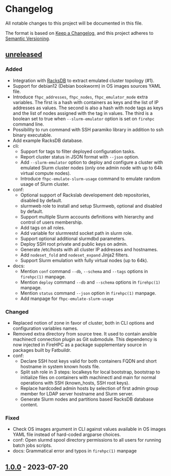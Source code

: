 # Changelog

All notable changes to this project will be documented in this file.

The format is based on [Keep a Changelog](https://keepachangelog.com/en/1.0.0/),
and this project adheres to
[Semantic Versioning](https://semver.org/spec/v2.0.0.html).

## [unreleased]
### Added
- Integration with [RacksDB](https://github.com/rackslab/RacksDB) to extract
  emulated cluster topology (#1).
- Support for debian12 (Debian bookworm) in OS images sources YAML file.
- Introduce `fhpc_addresses`, `fhpc_nodes`, `fhpc_emulator_mode` extra
  variables. The first is a hash with containers as keys and the list of IP
  addresses as values. The second is also a hash with node tags as keys and the
  list of nodes assigned with the tag in values. The third is a boolean set to
  true when `--slurm-emulator` option is set on `firehpc` command line.
- Possibility to run command with SSH paramiko library in addition to ssh binary
  executable.
- Add example RacksDB database.
- cli:
  - Support for tags to filter deployed configuration tasks.
  - Report cluster status in JSON format with `--json` option.
  - Add `--slurm-emulator` option to deploy and configure a cluster with
    emulated Slurm cluster nodes (only one admin node with up to 64k virtual
    compute nodes).
  - Introduce `fhpc-emulate-slurm-usage` command to emulate random usage of
    Slurm cluster.
- conf:
  - Optional support of Rackslab developement deb repositories, disabled by
    default.
  - slurmweb role to install and setup Slurmweb, optional and disabled by
    default.
  - Support multiple Slurm accounts definitions with hierarchy and control of
    users membership.
  - Add tags on all roles.
  - Add variable for slurmrestd socket path in slurm role.
  - Support optional additional slurmdbd parameters.
  - Deploy SSH root private and public keys on admin.
  - Generate /etc/hosts with all cluster IP addresses and hostnames.
  - Add `nodeset_fold` and `nodeset_expand` Jinja2 filters.
  - Support Slurm emulation with fully virtual nodes (up to 64k).
- docs:
  - Mention `conf` command `--db`, `--schema` and `--tags` options in
    `firehpc(1)` manpage.
  - Mention `deploy` command `--db` and `--schema` options in `firehpc(1)`
    manpage.
  - Mention `status` command `--json` option in `firehpc(1)` manpage.
  - Add manpage for `fhpc-emulate-slurm-usage`

### Changed
- Replaced notion of zone in favor of cluster, both in CLI options and
  configuration variables names.
- Removed extra directory from source tree. It used to contain ansible
  machinectl connection plugin as Git submodule. This dependency is now injected
  in FireHPC as a package supplementary source in packages built by Fatbuildr.
- conf:
  - Declare SSH host keys valid for both containers FQDN and short hostname
    in system known hosts file.
  - Split ssh role in 3 steps: localkeys for local bootstrap, bootstrap to
    initialize files on containers with machinectl and main for normal
    operations with SSH (known_hosts, SSH root keys).
  - Replace hardcoded admin hosts by selection of first admin group member for
    LDAP server hostname and Slurm server.
  - Generate Slurm nodes and partitions based RacksDB database content.

### Fixed
- Check OS images argument in CLI against values available in OS images YAML
  file instead of hard-coded argparse choices.
- conf: Open slurmd spool directory permissions to all users for running batch
  jobs scripts.
- docs: Grammatical error and typos in `firehpc(1)` manpage

## [1.0.0] - 2023-07-20

[unreleased]: https://github.com/rackslab/firehpc/compare/v1.0.0...HEAD
[1.0.0]: https://github.com/rackslab/firehpc/releases/tag/v1.0.0

